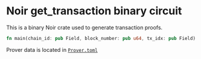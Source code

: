 # Noir get_transaction binary circuit

This is a binary Noir crate used to generate transaction proofs.

```rust
fn main(chain_id: pub Field, block_number: pub u64, tx_idx: pub Field) -> pub TransactionWithinBlock<MAX_DATA_LEN>;
```

Prover data is located in [`Prover.toml`](Prover.toml)
